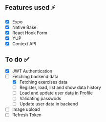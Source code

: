 ## Features used :zap:

- [x] Expo
- [x] Native Base
- [x] React Hook Form
- [x] YUP
- [x] Context API

## To do :white_check_mark:

- [x] JWT Authentication
- [ ] Fetching backend data
  - [x] Fetching exercises data
  - [ ] Register, load, list and show data history
  - [ ] Load and update user data in Profile
  - [ ] Validating passwods
  - [ ] Update user data in backend
- [ ] Image upload
- [ ] Refresh Token